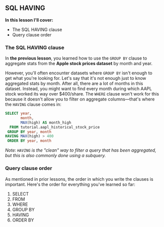 ## SQL HAVING

**In this lesson I'll cover:**
- The SQL HAVING clause
- Query clause order

### The SQL HAVING clause

In **the previous lesson**, you learned how to use the `GROUP BY` clause to aggregate stats from the **Apple stock prices dataset** by month and year.

However, you'll often encounter datasets where `GROUP BY` isn't enough to get what you're looking for. Let's say that it's not enough just to know aggregated stats by month. After all, there are a lot of months in this dataset. Instead, you might want to find every month during which AAPL stock worked its way over $400/share. The `WHERE` clause won't work for this because it doesn't allow you to filter on aggregate columns—that's where the `HAVING` clause comes in:

```sql
SELECT year,
       month,
       MAX(high) AS month_high
  FROM tutorial.aapl_historical_stock_price
 GROUP BY year, month
HAVING MAX(high) > 400
 ORDER BY year, month
 ```

 _Note: `HAVING` is the "clean" way to filter a query that has been aggregated, but this is also commonly done using a subquery._

### Query clause order

As mentioned in prior lessons, the order in which you write the clauses is important. Here's the order for everything you've learned so far:

1. SELECT
2. FROM
3. WHERE
4. GROUP BY
5. HAVING
6. ORDER BY
